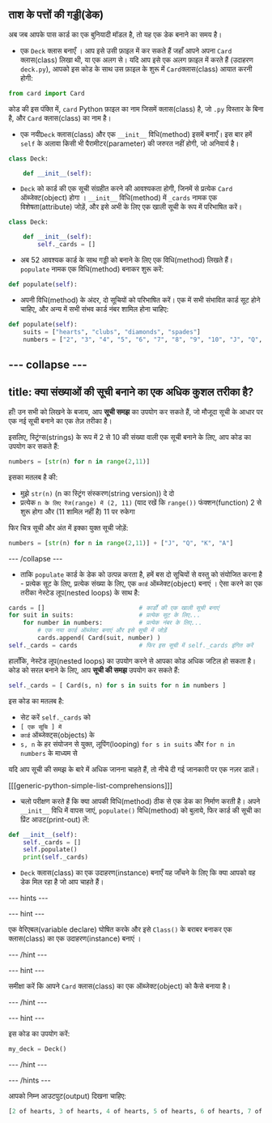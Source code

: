## ताश के पत्तों की गड्डी(डेक)

अब जब आपके पास कार्ड का एक बुनियादी मॉडल है, तो यह एक डेक बनाने का समय है।

+ एक `Deck` क्लास बनाएँ । आप इसे उसी फ़ाइल में कर सकते हैं जहाँ आपने अपना `Card` क्लास(class) लिखा थी, या एक अलग से। यदि आप इसे एक अलग फ़ाइल में करते हैं (उदाहरण `deck.py`), आपको इस कोड के साथ उस फ़ाइल के शुरू में `Card`क्लास(class) आयात करनी होगी:

```python
from card import Card
```

कोड की इस पंक्ति में, `card` Python फ़ाइल का नाम जिसमें क्लास(class) है, जो `.py` विस्तार के बिना है, और `Card` क्लास(class) का नाम है।

+ एक नयी`Deck` क्लास(class) और एक `__init__` विधि(method) इसमें बनाएँ। इस बार हमें `self` के अलावा किसी भी पैरामीटर(parameter) की जरुरत नहीं होगी, जो अनिवार्य है।

```python
class Deck:

    def __init__(self):
```

+ `Deck` को कार्ड की एक सूची संग्रहीत करने की आवश्यकता होगी, जिनमें से प्रत्येक `Card` ऑब्जेक्ट(object) होगा । `__init__` विधि(method) में `_cards` नामक एक विशेषता(attribute) जोड़ें, और इसे अभी के लिए एक खाली सूची के रूप में परिभाषित करें।

```python
class Deck:

    def __init__(self):
        self._cards = []
```

+ अब 52 आवश्यक कार्ड के साथ गड्डी को बनाने के लिए एक विधि(method) लिखते हैं। `populate` नामक एक विधि(method) बनाकर शुरू करें:

```Python
def populate(self):
```

+ अपनी विधि(method) के अंदर, दो सूचियों को परिभाषित करें। एक में सभी संभावित कार्ड सूट होने चाहिए, और अन्य में सभी संभव कार्ड नंबर शामिल होना चाहिए:

```Python
def populate(self):
    suits = ["hearts", "clubs", "diamonds", "spades"]
    numbers = ["2", "3", "4", "5", "6", "7", "8", "9", "10", "J", "Q", "K", "A"]
```

--- collapse ---
---
title: क्या संख्याओं की सूची बनाने का एक अधिक कुशल तरीका है?
---

हाँ! उन सभी को लिखने के बजाय, आप **सूची समझ** का उपयोग कर सकते हैं, जो मौजूदा सूची के आधार पर एक नई सूची बनाने का एक तेज़ तरीका है।

इसलिए, स्ट्रिंग्स(strings) के रूप में 2 से 10 की संख्या वाली एक सूची बनाने के लिए, आप कोड का उपयोग कर सकते हैं:

```Python
numbers = [str(n) for n in range(2,11)]
```

इसका मतलब है की:
- मुझे `str(n)` (n का स्ट्रिंग संस्करण(string version)) दे दो
- प्रत्येक `n के लिए रेंज(range) में (2, 11)` (याद रखें कि `range())` फंक्शन(function) 2 से शुरू होगा और (11 शामिल नहीं है) 11 पर रुकेगा

फिर चित्र सूची और अंत में इक्का युक्त सूची जोड़ें:

```Python
numbers = [str(n) for n in range(2,11)] + ["J", "Q", "K", "A"]
```

--- /collapse ---

+ ताकि `populate` कार्ड के डेक को उत्पन्न करता है, हमें बस दो सूचियों से वस्तु को संयोजित करना है - प्रत्येक सूट के लिए, प्रत्येक संख्या के लिए, एक `कार्ड` ऑब्जेक्ट(object) बनाएं । ऐसा करने का एक तरीका नेस्टेड लूप(nested loops) के साथ है:

```Python
cards = []                          # कार्डों की एक खाली सूची बनाएं
for suit in suits:                  # प्रत्येक सूट के लिए...
    for number in numbers:          # प्रत्येक नंबर के लिए...
        # एक नया कार्ड ऑब्जेक्ट बनाएं और इसे सूची में जोड़ें
        cards.append( Card(suit, number) )  
self._cards = cards                 # फिर इस सूची में self._cards इंगित करें
```

हालाँकि, नेस्टेड लूप(nested loops) का उपयोग करने से आपका कोड अधिक जटिल हो सकता है। कोड को सरल बनाने के लिए, आप **सूची की समझ** उपयोग कर सकते हैं:

```Python
self._cards = [ Card(s, n) for s in suits for n in numbers ]
```

इस कोड का मतलब है:
- सेट करें `self._cards` को
- `[ एक सूचि ] में`
- `कार्ड` ऑब्जेक्ट्स(objects) के
- `s, n` के हर संयोजन से युक्त, लूपिंग(looping) `for s in suits` और `for n in numbers` के माध्यम से

यदि आप सूची की समझ के बारे में अधिक जानना चाहते हैं, तो नीचे दी गई जानकारी पर एक नज़र डालें।

[[[generic-python-simple-list-comprehensions]]]

+ चलो परीक्षण करते हैं कि क्या आपकी विधि(method) ठीक से एक डेक का निर्माण करती है। अपने `__init__` विधि में वापस जाएं, `populate()` विधि(method) को बुलाये, फिर कार्ड की सूची का प्रिंट आउट(print-out) लें:

```Python
def __init__(self):
    self._cards = []
    self.populate()
    print(self._cards)
```

+ `Deck` क्लास(class) का एक उदाहरण(instance) बनाएँ यह जाँचने के लिए कि क्या आपको वह डेक मिल रहा है जो आप चाहते हैं।

--- hints ---


--- hint ---

एक वेरिएबल(variable declare) घोषित करके और इसे `Class()` के बराबर बनाकर एक क्लास(class) का एक उदाहरण(instance) बनाएं ।

--- /hint ---

--- hint ---

समीक्षा करें कि आपने `Card` क्लास(class) का एक ऑब्जेक्ट(object) को कैसे बनाया है।

--- /hint ---

--- hint ---

इस कोड का उपयोग करें:

```Python
my_deck = Deck()
```

--- /hint ---

--- /hints ---

आपको निम्न आउटपुट(output) दिखना चाहिए:

```Python
[2 of hearts, 3 of hearts, 4 of hearts, 5 of hearts, 6 of hearts, 7 of hearts, 8 of hearts, 9 of hearts, 10 of hearts, J of hearts, Q of hearts, K of hearts, A of hearts, 2 of clubs, 3 of clubs, 4 of clubs, 5 of clubs, 6 of clubs, 7 of clubs, 8 of clubs, 9 of clubs, 10 of clubs, J of clubs, Q of clubs, K of clubs, A of clubs, 2 of diamonds, 3 of diamonds, 4 of diamonds, 5 of diamonds, 6 of diamonds, 7 of diamonds, 8 of diamonds, 9 of diamonds, 10 of diamonds, J of diamonds, Q of diamonds, K of diamonds, A of diamonds, 2 of spades, 3 of spades, 4 of spades, 5 of spades, 6 of spades, 7 of spades, 8 of spades, 9 of spades, 10 of spades, J of spades, Q of spades, K of spades, A of spades]
```
